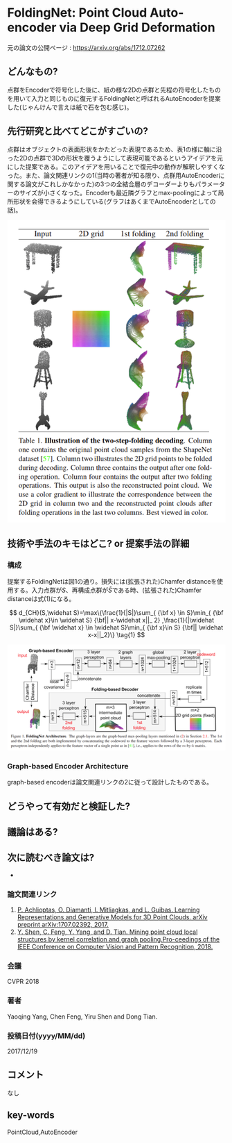 # FoldingNet: Point Cloud Auto-encoder via Deep Grid Deformation

元の論文の公開ページ : https://arxiv.org/abs/1712.07262

## どんなもの?
点群をEncoderで符号化した後に、紙の様な2Dの点群と先程の符号化したものを用いて入力と同じものに復元するFoldingNetと呼ばれるAutoEncoderを提案した(じゃんけんで言えは紙で石を包む感じ)。

## 先行研究と比べてどこがすごいの?
点群はオブジェクトの表面形状をかたどった表現であるため、表1の様に軸に沿った2Dの点群で3Dの形状を覆うようにして表現可能であるというアイデアを元にした提案である。このアイデアを用いることで復元中の動作が解釈しやすくなった。また、論文関連リンクの1(当時の著者が知る限り、点群用AutoEncoderに関する論文がこれしかなかった)の3つの全結合層のデコーダーよりもパラメーターのサイズが小さくなった。Encoderも最近隣グラフとmax-poolingによって局所形状を会得できるようにしている(グラフはあくまでAutoEncoderとしての話)。

![table1](img/FPCAvDGD/table1.png)

## 技術や手法のキモはどこ? or 提案手法の詳細
### **構成**  
提案するFoldingNetは図1の通り。損失には(拡張された)Chamfer distanceを使用する。入力点群が$S$、再構成点群が$\widehat{S}$である時、(拡張された)Chamfer distanceは式(1)になる。

$$
d_{CH}(S,\widehat S)=\max\{\frac{1}{|S|}\sum_{ {\bf x} 
\in S}\min_{ {\bf \widehat x}\in \widehat S} {\bf|| x-\widehat x||_ 2} 
,\frac{1}{|\widehat S|}\sum_{ {\bf \widehat x} 
\in \widehat S}\min_{ {\bf x}\in S} {\bf|| \widehat x-x||_2}\} \tag{1}
$$

![fig1](img/FPCAvDGD/fig1.png)

### **Graph-based Encoder Architecture**  
graph-based encoderは論文関連リンクの2に従って設計したものである。

## どうやって有効だと検証した?

## 議論はある?

## 次に読むべき論文は?
- 

### 論文関連リンク
1. [P. Achlioptas, O. Diamanti, I. Mitliagkas, and L. Guibas. Learning Representations and Generative Models for 3D Point Clouds. arXiv preprint arXiv:1707.02392, 2017.](https://arxiv.org/abs/1707.02392)
2. [Y. Shen, C. Feng, Y. Yang, and D. Tian. Mining point cloud local structures by kernel correlation and graph pooling.Pro-ceedings of the IEEE Conference on Computer Vision and Pattern Recognition, 2018.](https://www.merl.com/publications/docs/TR2018-041.pdf)

### 会議
CVPR 2018

### 著者
Yaoqing Yang, Chen Feng, Yiru Shen and Dong Tian.

### 投稿日付(yyyy/MM/dd)
2017/12/19

## コメント
なし

## key-words
PointCloud,AutoEncoder